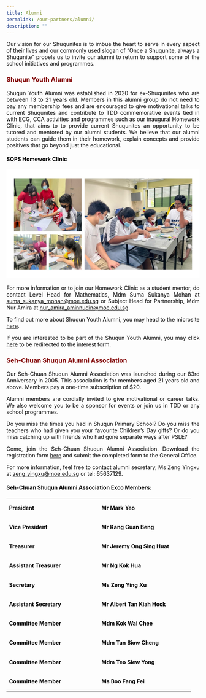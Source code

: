 ```yaml
---
title: Alumni
permalink: /our-partners/alumni/
description: ""
---
```

<p style="text-align: justify;"><span style="color: #000000;">Our vision for our Shuqunites is to imbue the heart to serve in every aspect of their lives and our commonly used slogan of &ldquo;Once a Shuqunite, always a Shuqunite&rdquo; propels us to invite our alumni to return to support some of the school initiatives and programmes.</span></p>

<h3 style="text-align: justify;"><strong><span style="color: #800000;">Shuqun Youth Alumni</span></strong></h3>
<p style="text-align: justify;"><span style="color: #000000;">Shuqun Youth Alumni was established in 2020 for ex-Shuqunites who are between 13 to 21 years old. Members in this alumni group do not need to pay any membership fees and are encouraged to give motivational talks to current Shuqunites and contribute to TDD commemorative events tied in with ECG, CCA activities and programmes such as our inaugural Homework Clinic, that aims to to provide current Shuqunites an opportunity to be tutored and mentored by our alumni students. We believe that our alumni students can guide them in their homework, explain concepts and provide positives that go beyond just the educational.</span></p>
<h4 style="text-align: justify;"><span style="color: #000000;"><strong>SQPS Homework Clinic</strong></span></h4>

![](/images/Alumni003.jpg)
<p style="text-align: justify;"><span style="color: #000000;">For more information or to join our Homework Clinic as a student mentor, do contact Level Head for Mathematics, Mdm Suma Sukanya Mohan at <a style="color: #000000;" href="mailto:suma_sukanya_mohan@moe.edu.sg">suma_sukanya_mohan@moe.edu.sg</a> or Subject Head for Partnership, Mdm Nur Amira at <a style="color: #000000;" href="mailto:nur_amira_aminnudin@moe.edu.sg">nur_amira_aminnudin@moe.edu.sg</a>.</span></p>
<p style="text-align: justify;"><span style="color: #000000;">To find out more about Shuqun Youth Alumni, you may head to the microsite <a href="https://sites.google.com/moe.edu.sg/shuqunalumni/home" target="_blank">here</a>.</span></p>
<p style="text-align: justify;"><span style="color: #000000;">If you are interested to be part of the Shuqun Youth Alumni, you may click <a href="https://bit.ly/Shuqun-youth-alumni" target="_blank">here</a>&nbsp;to be redirected to the interest form.</span></p>

<h3 style="text-align: justify;"><strong><span style="color: #800000;">Seh-Chuan Shuqun Alumni Association</span></strong></h3>

<p style="text-align: justify;"><span style="color: #000000;">Our Seh-Chuan Shuqun Alumni Association was launched during our 83rd Anniversary in 2005. This association is for members aged 21 years old and above. Members pay a one-time subscription of $20.</span></p>
<p style="text-align: justify;"><span style="color: #000000;">Alumni members are cordially invited to give motivational or career talks. We also welcome you to be a sponsor for events or join us in TDD or any school programmes.</span></p>
<p style="text-align: justify;"><span style="color: #000000;">Do you miss the times you had in Shuqun Primary School? Do you miss the teachers who had given you your favourite Children&rsquo;s Day gifts? Or do you miss catching up with friends who had gone separate ways after PSLE?</span></p>
<p style="text-align: justify;"><span style="color: #000000;">Come, join the Seh-Chuan Shuqun Alumni Association. Download the registration form <a href="https://shuqunpri.moe.edu.sg/wp-content/uploads/2016/12/Alumni_Form.pdf" target="_blank">here</a> and submit the completed form to the General Office.</span></p>
<p style="text-align: justify;"><span style="color: #000000;">For more information, feel free to contact alumni secretary, Ms Zeng Yingxu at <a style="color: #000000;" href="mailto:zeng_yingxu@moe.edu.sg">zeng_yingxu@moe.edu.sg</a> or tel: 65637129.</span></p>
<h4 style="text-align: justify;"><span style="color: #000000;"><strong>Seh-Chuan Shuqun Alumni Association&nbsp;Exco Members:</strong></span></h4>
<table width="454">
<tbody>
<tr>
<td width="227">
<p><span style="color: #000000;"><strong>President</strong></span></p>
</td>
<td width="227">
<p><span style="color: #000000;"><strong>Mr Mark Yeo</strong></span></p>
</td>
</tr>
<tr>
<td width="227">
<p><span style="color: #000000;"><strong>Vice President</strong></span></p>
</td>
<td width="227">
<p><span style="color: #000000;"><strong>Mr Kang Guan Beng</strong></span></p>
</td>
</tr>
<tr>
<td width="227">
<p><span style="color: #000000;"><strong>Treasurer</strong></span></p>
</td>
<td width="227">
<p><span style="color: #000000;"><strong>Mr Jeremy Ong Sing Huat</strong></span></p>
</td>
</tr>
<tr>
<td width="227">
<p><span style="color: #000000;"><strong>Assistant Treasurer</strong></span></p>
</td>
<td width="227">
<p><span style="color: #000000;"><strong>Mr Ng Kok Hua</strong></span></p>
</td>
</tr>
<tr>
<td width="227">
<p><span style="color: #000000;"><strong>Secretary</strong></span></p>
</td>
<td width="227">
<p><span style="color: #000000;"><strong>Ms Zeng Ying Xu</strong></span></p>
</td>
</tr>
<tr>
<td width="227">
<p><span style="color: #000000;"><strong>Assistant Secretary</strong></span></p>
</td>
<td width="227">
<p><span style="color: #000000;"><strong>Mr Albert Tan Kiah Hock</strong></span></p>
</td>
</tr>
<tr>
<td width="227">
<p><span style="color: #000000;"><strong>Committee Member</strong></span></p>
</td>
<td width="227">
<p><span style="color: #000000;"><strong>Mdm Kok Wai Chee</strong></span></p>
</td>
</tr>
<tr>
<td width="227">
<p><span style="color: #000000;"><strong>Committee Member</strong></span></p>
</td>
<td width="227">
<p><span style="color: #000000;"><strong>Mdm Tan Siow Cheng</strong></span></p>
</td>
</tr>
<tr>
<td width="227">
<p><span style="color: #000000;"><strong>Committee Member</strong></span></p>
</td>
<td width="227">
<p><span style="color: #000000;"><strong>Mdm Teo Siew Yong</strong></span></p>
</td>
</tr>
<tr>
<td width="227">
<p><span style="color: #000000;"><strong>Committee Member</strong></span></p>
</td>
<td width="227">
<p><span style="color: #000000;"><strong>Ms Boo Fang Fei</strong></span></p>
</td>
</tr>
</tbody>
</table>